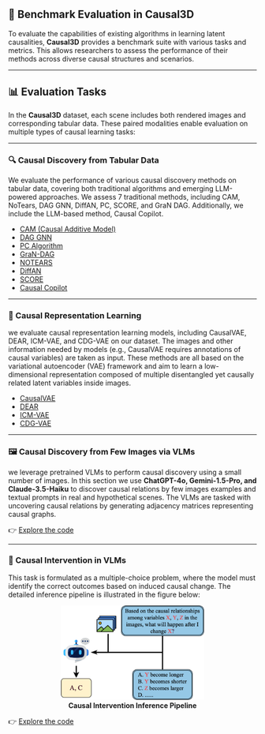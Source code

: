 ## 🧪 Benchmark Evaluation in Causal3D

To evaluate the capabilities of existing algorithms in learning latent causalities, **Causal3D** provides a benchmark suite with various tasks and metrics. This allows researchers to assess the performance of their methods across diverse causal structures and scenarios.

---

## 📊 Evaluation Tasks

In the **Causal3D** dataset, each scene includes both rendered images and corresponding tabular data. These paired modalities enable evaluation on multiple types of causal learning tasks:

---

### 🔍 Causal Discovery from Tabular Data

We evaluate the performance of various causal discovery methods on tabular data, covering both traditional algorithms and emerging LLM-powered approaches. We assess 7 traditional methods, including CAM, NoTears, DAG GNN, DiffAN, PC, SCORE, and GraN DAG. Additionally, we include the LLM-based method, Causal Copilot.

- [CAM (Causal Additive Model)](https://fentechsolutions.github.io/CausalDiscoveryToolbox/html/causality.html#cam)
- [DAG GNN](https://github.com/ronikobrosly/DAG_from_GNN)
- [PC Algorithm](https://pgmpy.org/structure_estimator/pc.html)
- [GraN-DAG](https://github.com/kurowasan/GraN-DAG)
- [NOTEARS](https://github.com/xunzheng/notears)
- [DiffAN](https://github.com/vios-s/DiffAN)
- [SCORE](https://github.com/paulrolland1307/SCORE)
- [Causal Copilot](https://github.com/Lancelot39/Causal-Copilot)

---

### 🧠 Causal Representation Learning

we evaluate causal representation learning models, including CausalVAE, DEAR, ICM-VAE, and CDG-VAE on our dataset. The images and other information needed by models (e.g., CausalVAE requires annotations of causal variables) are taken as input. These methods are all based on the variational autoencoder (VAE) framework and aim to learn a low-dimensional representation composed of multiple disentangled yet causally related latent variables inside images.

- [CausalVAE](https://github.com/huawei-noah/trustworthyAI/tree/master/research/CausalVAE)
- [DEAR](https://github.com/xwshen51/DEAR)
- [ICM-VAE](https://github.com/Akomand/ICM-VAE)
- [CDG-VAE](https://github.com/an-seunghwan/CDG-VAE)

---

### 🖼️ Causal Discovery from Few Images via VLMs

we leverage pretrained VLMs to perform causal discovery using a small number of images. In this section we use **ChatGPT-4o, Gemini-1.5-Pro, and Claude-3.5-Haiku** to discover causal relations by few images examples and textual prompts in real and hypothetical scenes. The VLMs are tasked with uncovering causal relations by generating adjacency matrices representing causal graphs.

👉 [Explore the code](./discovery/)

---

### 🎯 Causal Intervention in VLMs
This task is formulated as a multiple-choice problem, where the model must
identify the correct outcomes based on induced causal change. The detailed inference pipeline is illustrated in the figure below:

<p align="center">
  <figure style="margin: 0; text-align: center;">
    <img src="../images/evaluation/Causal_inference_neurips.png" alt="Causal Intervention" width="290"/>
    <figcaption><strong>Causal Intervention Inference Pipeline</strong></figcaption>
  </figure>
</p>


👉 [Explore the code](./intervention/)


